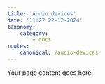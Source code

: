 ```yaml
---
title: 'Audio devices'
date: '11:27 22-12-2024'
taxonomy:
    category:
        - docs
routes:
    canonical: /audio-devices
---
```


Your page content goes here.